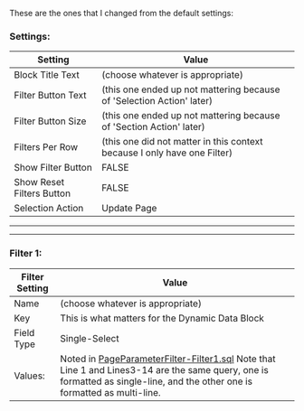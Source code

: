 These are the ones that I changed from the default settings:

### Settings:
| Setting                   | Value                                                                    |
|---------------------------|--------------------------------------------------------------------------|
| Block Title Text          | (choose whatever is appropriate)                                         |
| Filter Button Text        | (this one ended up not mattering because of 'Selection Action' later)    |
| Filter Button Size        | (this one ended up not mattering because of 'Section Action' later)      |
| Filters Per Row           | (this one did not matter in this context because I only have one Filter) |
| Show Filter Button        | FALSE                                                                    |
| Show Reset Filters Button | FALSE                                                                    |
| Selection Action          | Update Page                                                              |

---
---

### Filter 1:
| Filter Setting | Value                                           |
|----------------|-------------------------------------------------|
| Name           | (choose whatever is appropriate)                |
| Key            | This is what matters for the Dynamic Data Block |
| Field Type     | Single-Select                                   |
| Values:        | Noted in [PageParameterFilter-Filter1.sql](/DynamicData-PageParam/PageParameterFilter-Filter1.sql) Note that Line 1 and Lines3-14 are the same query, one is formatted as single-line, and the other one is formatted as multi-line.|